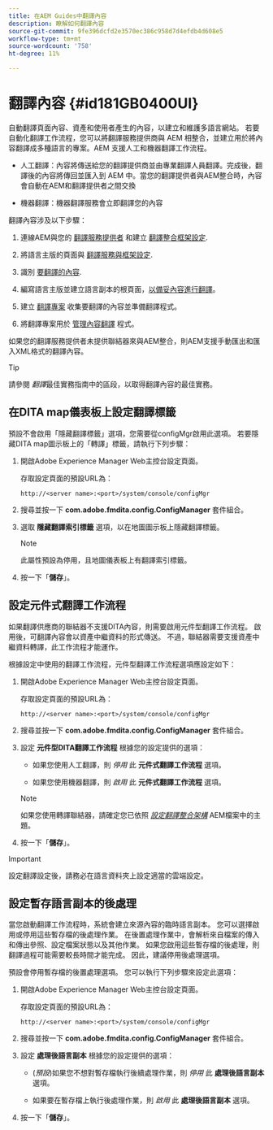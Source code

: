 ```yaml
---
title: 在AEM Guides中翻譯內容
description: 瞭解如何翻譯內容
source-git-commit: 9fe396dcfd2e3570ec386c958d7d4efdb4d608e5
workflow-type: tm+mt
source-wordcount: '758'
ht-degree: 11%

---
```



# 翻譯內容 {#id181GB0400UI}

自動翻譯頁面內容、資產和使用者產生的內容，以建立和維護多語言網站。 若要自動化翻譯工作流程，您可以將翻譯服務提供商與 AEM 相整合，並建立用於將內容翻譯成多種語言的專案。AEM 支援人工和機器翻譯工作流程。

- 人工翻譯：內容將傳送給您的翻譯提供商並由專業翻譯人員翻譯。完成後，翻譯後的內容將傳回並匯入到 AEM 中。當您的翻譯提供者與AEM整合時，內容會自動在AEM和翻譯提供者之間交換

- 機器翻譯：機器翻譯服務會立即翻譯您的內容


翻譯內容涉及以下步驟：

1. 連線AEM與您的 [翻譯服務提供者](https://helpx.adobe.com/experience-manager/6-5/sites/administering/using/tc-tic.html#ConnectingtoaTranslationServiceProvider) 和建立 [翻譯整合框架設定](https://helpx.adobe.com/experience-manager/6-5/sites/administering/using/tc-tic.html#CreatingaTranslationIntegrationConfiguration).

1. 將語言主版的頁面與 [翻譯服務與框架設定](https://helpx.adobe.com/experience-manager/6-5/sites/administering/using/tc-tic.html#ConfiguringPagesforTranslation).

1. 識別 [要翻譯的內容](https://helpx.adobe.com/experience-manager/6-5/sites/administering/using/tc-rules.html).

1. 編寫語言主版並建立語言副本的根頁面，[以備妥內容進行翻譯](https://helpx.adobe.com/experience-manager/6-5/sites/administering/using/tc-prep.html)。

1. 建立 [翻譯專案](https://helpx.adobe.com/experience-manager/6-5/sites/administering/using/tc-manage.html) 收集要翻譯的內容並準備翻譯程式。

1. 將翻譯專案用於 [管理內容翻譯](https://helpx.adobe.com/experience-manager/6-5/sites/administering/using/tc-manage.html) 程式。


如果您的翻譯服務提供者未提供聯結器來與AEM整合，則AEM支援手動匯出和匯入XML格式的翻譯內容。

>[!TIP]
>
> 請參閱 *翻譯*&#x200B;最佳實務指南中的區段，以取得翻譯內容的最佳實務。

## 在DITA map儀表板上設定翻譯標籤

預設不會啟用「隱藏翻譯標籤」選項，您需要從configMgr啟用此選項。 若要隱藏DITA map圖示板上的「轉譯」標籤，請執行下列步驟：

1. 開啟Adobe Experience Manager Web主控台設定頁面。

   存取設定頁面的預設URL為：

   ```http
   http://<server name>:<port>/system/console/configMgr
   ```

1. 搜尋並按一下 **com.adobe.fmdita.config.ConfigManager** 套件組合。

1. 選取 **隱藏翻譯索引標籤** 選項，以在地圖圖示板上隱藏翻譯標籤。

   >[!NOTE]
   >
   > 此屬性預設為停用，且地圖儀表板上有翻譯索引標籤。

1. 按一下「**儲存**」。

## 設定元件式翻譯工作流程

如果翻譯供應商的聯結器不支援DITA內容，則需要啟用元件型翻譯工作流程。 啟用後，可翻譯內容會以資產中繼資料的形式傳送。 不過，聯結器需要支援資產中繼資料轉譯，此工作流程才能運作。

根據設定中使用的翻譯工作流程，元件型翻譯工作流程選項應設定如下：

1. 開啟Adobe Experience Manager Web主控台設定頁面。

   存取設定頁面的預設URL為：

   ```http
   http://<server name>:<port>/system/console/configMgr
   ```

1. 搜尋並按一下 **com.adobe.fmdita.config.ConfigManager** 套件組合。

1. 設定 **元件型DITA翻譯工作流程** 根據您的設定提供的選項：

   - 如果您使用人工翻譯，則 *停用* 此 **元件式翻譯工作流程** 選項。

   - 如果您使用機器翻譯，則 *啟用* 此 **元件式翻譯工作流程** 選項。
   >[!NOTE]
   >
   > 如果您使用轉譯聯結器，請確定您已依照 *[設定翻譯整合架構](https://helpx.adobe.com/experience-manager/6-5/sites/administering/using/tc-tic.html)* AEM檔案中的主題。

1. 按一下「**儲存**」。


>[!IMPORTANT]
>
> 設定翻譯設定後，請務必在語言資料夾上設定適當的雲端設定。

## 設定暫存語言副本的後處理

當您啟動翻譯工作流程時，系統會建立來源內容的臨時語言副本。 您可以選擇啟用或停用這些暫存檔的後處理作業。 在後置處理作業中，會解析來自檔案的傳入和傳出參照、設定檔案狀態以及其他作業。 如果您啟用這些暫存檔的後處理，則翻譯過程可能需要較長時間才能完成。 因此，建議停用後處理選項。

預設會停用暫存檔的後置處理選項。 您可以執行下列步驟來設定此選項：

1. 開啟Adobe Experience Manager Web主控台設定頁面。

   存取設定頁面的預設URL為：

   ```http
   http://<server name>:<port>/system/console/configMgr
   ```

1. 搜尋並按一下 **com.adobe.fmdita.config.ConfigManager** 套件組合。

1. 設定 **處理後語言副本** 根據您的設定提供的選項：

   - \(*預設*\)如果您不想對暫存檔執行後續處理作業，則 *停用* 此 **處理後語言副本** 選項。

   - 如果要在暫存檔上執行後處理作業，則 *啟用* 此 **處理後語言副本** 選項。

1. 按一下「**儲存**」。


